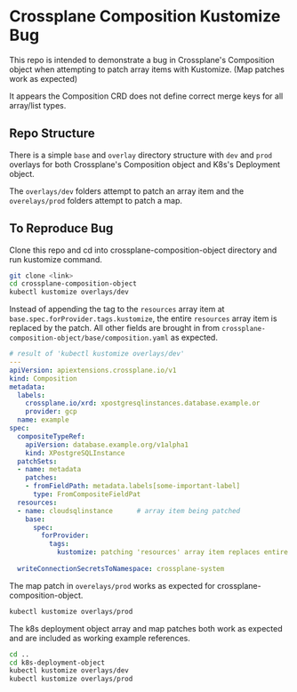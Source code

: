 # Crossplane Composition Kustomize Bug

This repo is intended to demonstrate a bug in Crossplane's Composition object when attempting to patch array items with Kustomize. (Map patches work as expected)

It appears the Composition CRD does not define correct merge keys for all array/list types.

## Repo Structure

There is a simple `base` and `overlay` directory structure with `dev` and `prod` overlays for both Crossplane's Composition object and K8s's Deployment object.

The `overlays/dev` folders attempt to patch an array item and the `overelays/prod` folders attempt to patch a map. 


## To Reproduce Bug

Clone this repo and cd into crossplane-composition-object directory and run kustomize command.
```bash
git clone <link>
cd crossplane-composition-object
kubectl kustomize overlays/dev
```
Instead of appending the tag to the `resources` array item at `base.spec.forProvider.tags.kustomize`, the entire `resources` array item is replaced by the patch. All other fields are brought in from `crossplane-composition-object/base/composition.yaml` as expected.

```yaml
# result of 'kubectl kustomize overlays/dev'
---
apiVersion: apiextensions.crossplane.io/v1
kind: Composition
metadata:
  labels:
    crossplane.io/xrd: xpostgresqlinstances.database.example.or
    provider: gcp
  name: example
spec:
  compositeTypeRef:
    apiVersion: database.example.org/v1alpha1
    kind: XPostgreSQLInstance
  patchSets:
  - name: metadata
    patches:
    - fromFieldPath: metadata.labels[some-important-label]
      type: FromCompositeFieldPat
  resources:
  - name: cloudsqlinstance      # array item being patched
    base:
      spec:
        forProvider:
          tags:
            kustomize: patching 'resources' array item replaces entire item
    
  writeConnectionSecretsToNamespace: crossplane-system
```

The map patch in `overelays/prod` works as expected for crossplane-composition-object.

```bash
kubectl kustomize overlays/prod
```
The k8s deployment object array and map patches both work as expected and are included as working example references.
```bash
cd ..
cd k8s-deployment-object
kubectl kustomize overlays/dev
kubectl kustomize overlays/prod
```